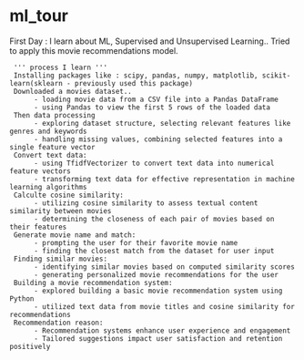 # ml_tour
First Day : 
     I learn about ML, Supervised and Unsupervised Learning..
     Tried to apply this movie recommendations model.

     ''' process I learn '''
     Installing packages like : scipy, pandas, numpy, matplotlib, scikit-learn(sklearn - previously used this package)
     Downloaded a movies dataset..
          - loading movie data from a CSV file into a Pandas DataFrame
          - using Pandas to view the first 5 rows of the loaded data
     Then data processing
          - exploring dataset structure, selecting relevant features like genres and keywords
          - handling missing values, combining selected features into a single feature vector
     Convert text data:
          - using TfidfVectorizer to convert text data into numerical feature vectors
          - transforming text data for effective representation in machine learning algorithms
     Calculte cosine similarity:
          - utilizing cosine similarity to assess textual content similarity between movies
          - determining the closeness of each pair of movies based on their features
     Generate movie name and match:
          - prompting the user for their favorite movie name
          - finding the closest match from the dataset for user input
     Finding similar movies:
          - identifying similar movies based on computed similarity scores
          - generating personalized movie recommendations for the user
     Building a movie recommendation system:
          - explored building a basic movie recommendation system using Python
          - utilized text data from movie titles and cosine similarity for recommendations
     Recommendation reason:
          - Recommendation systems enhance user experience and engagement
          - Tailored suggestions impact user satisfaction and retention positively
